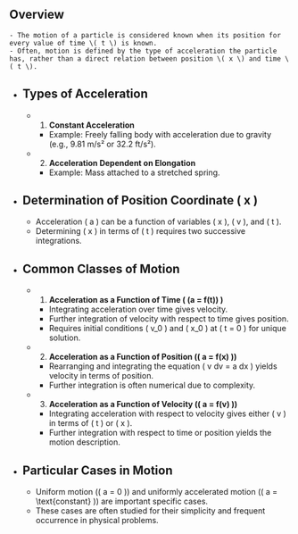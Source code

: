 ## Overview
	- The motion of a particle is considered known when its position for every value of time \( t \) is known.
	- Often, motion is defined by the type of acceleration the particle has, rather than a direct relation between position \( x \) and time \( t \).
- ## Types of Acceleration
	- 1. **Constant Acceleration**
		- Example: Freely falling body with acceleration due to gravity (e.g., 9.81 m/s² or 32.2 ft/s²).
	- 2. **Acceleration Dependent on Elongation**
		- Example: Mass attached to a stretched spring.
- ## Determination of Position Coordinate \( x \)
	- Acceleration \( a \) can be a function of variables \( x \), \( v \), and \( t \).
	- Determining \( x \) in terms of \( t \) requires two successive integrations.
- ## Common Classes of Motion
	- 1. **Acceleration as a Function of Time \( (a = f(t)) \)**
		- Integrating acceleration over time gives velocity.
		- Further integration of velocity with respect to time gives position.
		- Requires initial conditions \( v_0 \) and \( x_0 \) at \( t = 0 \) for unique solution.
	- 2. **Acceleration as a Function of Position (\( a = f(x) \))**
		- Rearranging and integrating the equation \( v dv = a dx \) yields velocity in terms of position.
		- Further integration is often numerical due to complexity.
	- 3. **Acceleration as a Function of Velocity (\( a = f(v) \))**
		- Integrating acceleration with respect to velocity gives either \( v \) in terms of \( t \) or \( x \).
		- Further integration with respect to time or position yields the motion description.
- ## Particular Cases in Motion
	- Uniform motion (\( a = 0 \)) and uniformly accelerated motion (\( a = \text{constant} \)) are important specific cases.
	- These cases are often studied for their simplicity and frequent occurrence in physical problems.